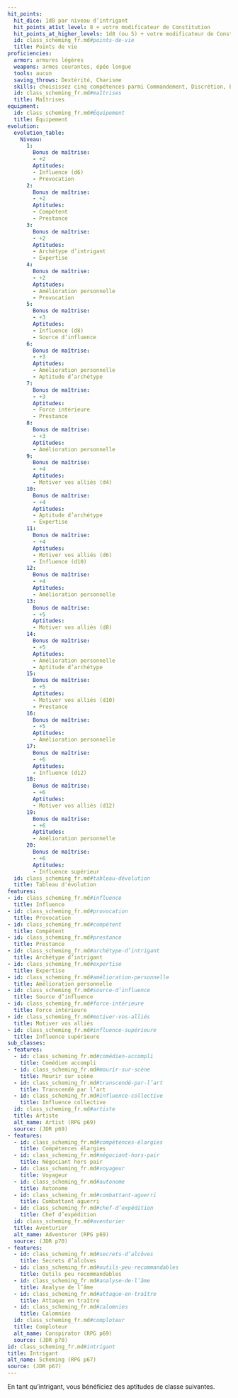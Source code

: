 ```yaml
---
hit_points:
  hit_dice: 1d8 par niveau d’intrigant
  hit_points_at1st_level: 8 + votre modificateur de Constitution
  hit_points_at_higher_levels: 1d8 (ou 5) + votre modificateur de Constitution par niveau d’intrigant après le niveau 1.
  id: class_scheming_fr.md#points-de-vie
  title: Points de vie
proficiencies:
  armor: armures légères
  weapons: armes courantes, épée longue
  tools: aucun
  saving_throws: Dextérité, Charisme
  skills: choisissez cinq compétences parmi Commandement, Discrétion, Escamotage, Étiquette, Histoire, Investigation, Perception, Perspicacité, Persuasion, Représentation, Supercherie, Théologie et les compétences de votre origine.
  id: class_scheming_fr.md#maîtrises
  title: Maîtrises
equipment:
  id: class_scheming_fr.md#Équipement
  title: Équipement
evolution:
  evolution_table:
    Niveau:
      1:
        Bonus de maîtrise:
        - +2
        Aptitudes:
        - Influence (d6)
        - Provocation
      2:
        Bonus de maîtrise:
        - +2
        Aptitudes:
        - Compétent
        - Prestance
      3:
        Bonus de maîtrise:
        - +2
        Aptitudes:
        - Archétype d’intrigant
        - Expertise
      4:
        Bonus de maîtrise:
        - +2
        Aptitudes:
        - Amélioration personnelle
        - Provocation
      5:
        Bonus de maîtrise:
        - +3
        Aptitudes:
        - Influence (d8)
        - Source d’influence
      6:
        Bonus de maîtrise:
        - +3
        Aptitudes:
        - Amélioration personnelle
        - Aptitude d’archétype
      7:
        Bonus de maîtrise:
        - +3
        Aptitudes:
        - Force intérieure
        - Prestance
      8:
        Bonus de maîtrise:
        - +3
        Aptitudes:
        - Amélioration personnelle
      9:
        Bonus de maîtrise:
        - +4
        Aptitudes:
        - Motiver vos alliés (d4)
      10:
        Bonus de maîtrise:
        - +4
        Aptitudes:
        - Aptitude d’archétype
        - Expertise
      11:
        Bonus de maîtrise:
        - +4
        Aptitudes:
        - Motiver vos alliés (d6)
        - Influence (d10)
      12:
        Bonus de maîtrise:
        - +4
        Aptitudes:
        - Amélioration personnelle
      13:
        Bonus de maîtrise:
        - +5
        Aptitudes:
        - Motiver vos alliés (d8)
      14:
        Bonus de maîtrise:
        - +5
        Aptitudes:
        - Amélioration personnelle
        - Aptitude d’archétype
      15:
        Bonus de maîtrise:
        - +5
        Aptitudes:
        - Motiver vos alliés (d10)
        - Prestance
      16:
        Bonus de maîtrise:
        - +5
        Aptitudes:
        - Amélioration personnelle
      17:
        Bonus de maîtrise:
        - +6
        Aptitudes:
        - Influence (d12)
      18:
        Bonus de maîtrise:
        - +6
        Aptitudes:
        - Motiver vos alliés (d12)
      19:
        Bonus de maîtrise:
        - +6
        Aptitudes:
        - Amélioration personnelle
      20:
        Bonus de maîtrise:
        - +6
        Aptitudes:
        - Influence supérieur
  id: class_scheming_fr.md#tableau-dévolution
  title: Tableau d'évolution
features:
- id: class_scheming_fr.md#influence
  title: Influence
- id: class_scheming_fr.md#provocation
  title: Provocation
- id: class_scheming_fr.md#compétent
  title: Compétent
- id: class_scheming_fr.md#prestance
  title: Prestance
- id: class_scheming_fr.md#archétype-d’intrigant
  title: Archétype d’intrigant
- id: class_scheming_fr.md#expertise
  title: Expertise
- id: class_scheming_fr.md#amélioration-personnelle
  title: Amélioration personnelle
- id: class_scheming_fr.md#source-d’influence
  title: Source d’influence
- id: class_scheming_fr.md#force-intérieure
  title: Force intérieure
- id: class_scheming_fr.md#motiver-vos-alliés
  title: Motiver vos alliés
- id: class_scheming_fr.md#influence-supérieure
  title: Influence supérieure
sub_classes:
- features:
  - id: class_scheming_fr.md#comédien-accompli
    title: Comédien accompli
  - id: class_scheming_fr.md#mourir-sur-scène
    title: Mourir sur scène
  - id: class_scheming_fr.md#transcendé-par-l’art
    title: Transcendé par l’art
  - id: class_scheming_fr.md#influence-collective
    title: Influence collective
  id: class_scheming_fr.md#artiste
  title: Artiste
  alt_name: Artist (RPG p69)
  source: (JDR p69)
- features:
  - id: class_scheming_fr.md#compétences-élargies
    title: Compétences élargies
  - id: class_scheming_fr.md#négociant-hors-pair
    title: Négociant hors pair
  - id: class_scheming_fr.md#voyageur
    title: Voyageur
  - id: class_scheming_fr.md#autonome
    title: Autonome
  - id: class_scheming_fr.md#combattant-aguerri
    title: Combattant aguerri
  - id: class_scheming_fr.md#chef-d’expédition
    title: Chef d’expédition
  id: class_scheming_fr.md#aventurier
  title: Aventurier
  alt_name: Adventurer (RPG p69)
  source: (JDR p70)
- features:
  - id: class_scheming_fr.md#secrets-d’alcôves
    title: Secrets d’alcôves
  - id: class_scheming_fr.md#outils-peu-recommandables
    title: Outils peu recommandables
  - id: class_scheming_fr.md#analyse-de-l’âme
    title: Analyse de l’âme
  - id: class_scheming_fr.md#attaque-en-traître
    title: Attaque en traître
  - id: class_scheming_fr.md#calomnies
    title: Calomnies
  id: class_scheming_fr.md#comploteur
  title: Comploteur
  alt_name: Conspirator (RPG p69)
  source: (JDR p70)
id: class_scheming_fr.md#intrigant
title: Intrigant
alt_name: Scheming (RPG p67)
source: (JDR p67)
---
```


En tant qu’intrigant, vous bénéficiez des aptitudes de classe suivantes.

